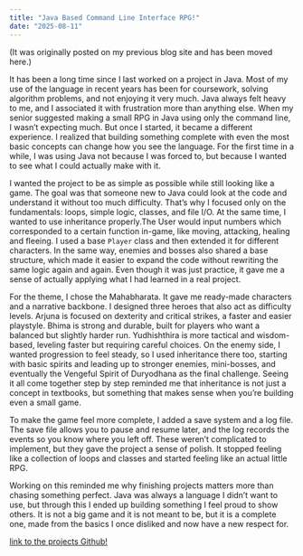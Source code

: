```yaml
---
title: "Java Based Command Line Interface RPG!"
date: "2025-08-11"
---
```


(It was originally posted on my previous blog site and has been moved here.)

It has been a long time since I last worked on a project in Java. Most of my use of the language in recent years has been for coursework, solving algorithm problems, and not enjoying it very much. Java always felt heavy to me, and I associated it with frustration more than anything else. When my senior suggested making a small RPG in Java using only the command line, I wasn’t expecting much. But once I started, it became a different experience. I realized that building something complete with even the most basic concepts can change how you see the language. For the first time in a while, I was using Java not because I was forced to, but because I wanted to see what I could actually make with it.

I wanted the project to be as simple as possible while still looking like a game. The goal was that someone new to Java could look at the code and understand it without too much difficulty. That’s why I focused only on the fundamentals: loops, simple logic, classes, and file I/O. At the same time, I wanted to use inheritance properly.The User would input numbers which corresponded to a certain function in-game, like moving, attacking, healing and fleeing. I used a base `Player` class and then extended it for different characters. In the same way, enemies and bosses also shared a base structure, which made it easier to expand the code without rewriting the same logic again and again. Even though it was just practice, it gave me a sense of actually applying what I had learned in a real project.

For the theme, I chose the Mahabharata. It gave me ready-made characters and a narrative backbone. I designed three heroes that also act as difficulty levels. Arjuna is focused on dexterity and critical strikes, a faster and easier playstyle. Bhima is strong and durable, built for players who want a balanced but slightly harder run. Yudhishthira is more tactical and wisdom-based, leveling faster but requiring careful choices. On the enemy side, I wanted progression to feel steady, so I used inheritance there too, starting with basic spirits and leading up to stronger enemies, mini-bosses, and eventually the Vengeful Spirit of Duryodhana as the final challenge. Seeing it all come together step by step reminded me that inheritance is not just a concept in textbooks, but something that makes sense when you’re building even a small game.

To make the game feel more complete, I added a save system and a log file. The save file allows you to pause and resume later, and the log records the events so you know where you left off. These weren’t complicated to implement, but they gave the project a sense of polish. It stopped feeling like a collection of loops and classes and started feeling like an actual little RPG.

Working on this reminded me why finishing projects matters more than chasing something perfect. Java was always a language I didn’t want to use, but through this I ended up building something I feel proud to show others. It is not a big game and it is not meant to be, but it is a complete one, made from the basics I once disliked and now have a new respect for.

[link to the projects Github!](https://github.com/Praneel7015/simple-java-cli-rpg)


